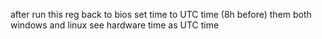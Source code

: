 after run this reg
back to bios set time to UTC time (8h before)
them both windows and linux see hardware time as UTC time
